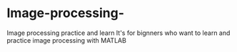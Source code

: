 # Image-processing-
Image processing practice and learn
It's for bignners who want to learn and practice image processing with MATLAB
